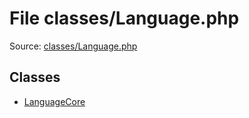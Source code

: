 File classes/Language.php
=========

Source: [classes/Language.php](https://github.com/PrestaShop/PrestaShop/blob/1.5.0.2/classes/Language.php)


Classes
-------

* [LanguageCore](class.LanguageCore.md)

